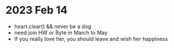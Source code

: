 # 2023 Feb 14

- heart.clear() && never be a dog
- need join HW or Byte in March to May
- If you really love her, you should leave and wish her happiness

